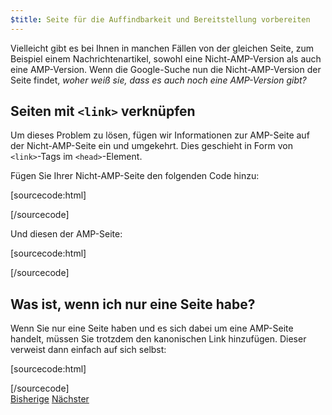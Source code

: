 ```yaml
---
$title: Seite für die Auffindbarkeit und Bereitstellung vorbereiten
---
```


Vielleicht gibt es bei Ihnen in manchen Fällen von der gleichen Seite, zum Beispiel einem Nachrichtenartikel, sowohl eine Nicht-AMP-Version als auch eine AMP-Version. Wenn die Google-Suche nun die Nicht-AMP-Version der Seite findet, *woher weiß sie, dass es auch noch eine AMP-Version gibt?*

## Seiten mit `<link>` verknüpfen

Um dieses Problem zu lösen, fügen wir Informationen zur AMP-Seite auf der Nicht-AMP-Seite ein und umgekehrt. Dies geschieht in Form von `<link>`-Tags im `<head>`-Element.

Fügen Sie Ihrer Nicht-AMP-Seite den folgenden Code hinzu:

[sourcecode:html]
<link rel="amphtml" href="https://www.example.com/url/to/amp/document.html">
[/sourcecode]

Und diesen der AMP-Seite:

[sourcecode:html]
<link rel="canonical" href="https://www.example.com/url/to/full/document.html">
[/sourcecode]

## Was ist, wenn ich nur eine Seite habe?

Wenn Sie nur eine Seite haben und es sich dabei um eine AMP-Seite handelt, müssen Sie trotzdem den kanonischen Link hinzufügen. Dieser verweist dann einfach auf sich selbst:

[sourcecode:html]
<link rel="canonical" href="https://www.example.com/url/to/amp/document.html">
[/sourcecode]

<div class="prev-next-buttons">
  <a class="button prev-button" href="/de/docs/tutorials/create/preview_and_validate.html"><span class="arrow-prev">Bisherige</span></a>
  <a class="button next-button" href="/de/docs/tutorials/create/publish.html"><span class="arrow-next">Nächster</span></a>
</div>
